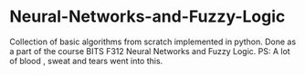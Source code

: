 # Neural-Networks-and-Fuzzy-Logic
Collection of basic algorithms from scratch implemented in python. Done as a part of the course BITS F312 Neural Networks and Fuzzy Logic.
PS: A lot of blood , sweat and tears went into this.
